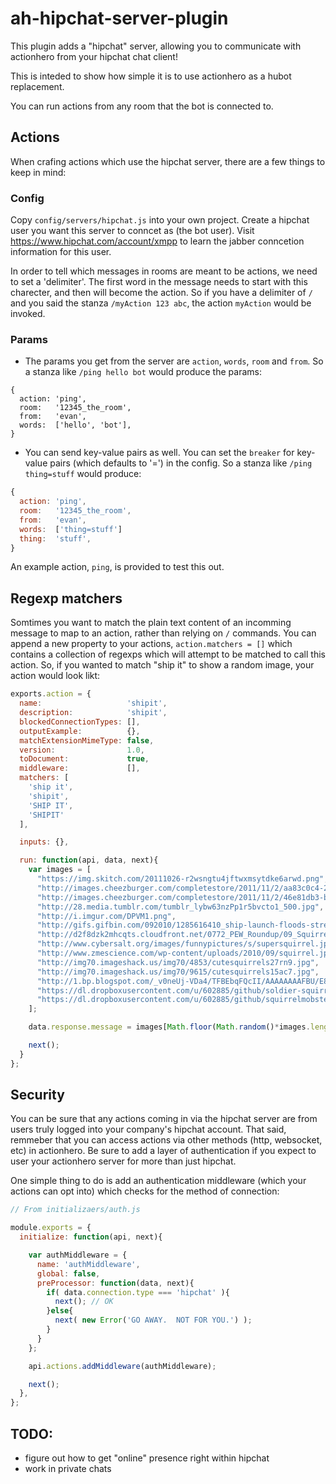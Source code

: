 # ah-hipchat-server-plugin

This plugin adds a "hipchat" server, allowing you to communicate with actionhero from your hipchat chat client! 

This is inteded to show how simple it is to use actionhero as a hubot replacement.

You can run actions from any room that the bot is connected to.

## Actions

When crafing actions which use the hipchat server, there are a few things to keep in mind:

### Config

Copy `config/servers/hipchat.js` into your own project.  Create a hipchat user you want this server to conncet as (the bot user).  Visit https://www.hipchat.com/account/xmpp to learn the jabber conncetion information for this user.

In order to tell which messages in rooms are meant to be actions, we need to set a 'delimiter'.  The first word in the message needs to start with this charecter, and then will become the action.  So if you have a delimiter of `/` and you said the stanza `/myAction 123 abc`, the action `myAction` would be invoked.


### Params

- The params you get from the server are `action`, `words`, `room` and `from`.  So a stanza like `/ping hello bot` would produce the params:

```
{
  action: 'ping',
  room:   '12345_the_room',
  from:   'evan',
  words:  ['hello', 'bot'],
}
```

- You can send key-value pairs as well.  You can set the `breaker` for key-value pairs (which defaults to '=') in the config. So a stanza like `/ping thing=stuff` would produce:

```javascript
{
  action: 'ping',
  room:   '12345_the_room',
  from:   'evan',
  words:  ['thing=stuff']
  thing:  'stuff',
}
```

An example action, `ping`, is provided to test this out.

## Regexp matchers

Somtimes you want to match the plain text content of an incomming message to map to an action, rather than relying on `/` commands.  You can append a new property to your actions, `action.matchers = []` which contains a collection of regexps which will attempt to be matched to call this action. So, if you wanted to match "ship it" to show a random image, your action would look likt:

```javascript
exports.action = {
  name:                   'shipit',
  description:            'shipit',
  blockedConnectionTypes: [],
  outputExample:          {},
  matchExtensionMimeType: false,
  version:                1.0,
  toDocument:             true,
  middleware:             [],
  matchers: [
    'ship it',
    'shipit',
    'SHIP IT',
    'SHIPIT'
  ],

  inputs: {},

  run: function(api, data, next){
    var images = [
      "https://img.skitch.com/20111026-r2wsngtu4jftwxmsytdke6arwd.png",
      "http://images.cheezburger.com/completestore/2011/11/2/aa83c0c4-2123-4bd3-8097-966c9461b30c.jpg",
      "http://images.cheezburger.com/completestore/2011/11/2/46e81db3-bead-4e2e-a157-8edd0339192f.jpg",
      "http://28.media.tumblr.com/tumblr_lybw63nzPp1r5bvcto1_500.jpg",
      "http://i.imgur.com/DPVM1.png",
      "http://gifs.gifbin.com/092010/1285616410_ship-launch-floods-street.gif",
      "http://d2f8dzk2mhcqts.cloudfront.net/0772_PEW_Roundup/09_Squirrel.jpg",
      "http://www.cybersalt.org/images/funnypictures/s/supersquirrel.jpg",
      "http://www.zmescience.com/wp-content/uploads/2010/09/squirrel.jpg",
      "http://img70.imageshack.us/img70/4853/cutesquirrels27rn9.jpg",
      "http://img70.imageshack.us/img70/9615/cutesquirrels15ac7.jpg",
      "http://1.bp.blogspot.com/_v0neUj-VDa4/TFBEbqFQcII/AAAAAAAAFBU/E8kPNmF1h1E/s640/squirrelbacca-thumb.jpg",
      "https://dl.dropboxusercontent.com/u/602885/github/soldier-squirrel.jpg",
      "https://dl.dropboxusercontent.com/u/602885/github/squirrelmobster.jpeg"
    ];

    data.response.message = images[Math.floor(Math.random()*images.length)];

    next();
  }
};
```

## Security

You can be sure that any actions coming in via the hipchat server are from users truly logged into your company's hipchat account.  That said, remmeber that you can access actions via other methods (http, websocket, etc) in actionhero.  Be sure to add a layer of authentication if you expect to user your actionhero server for more than just hipchat.  

One simple thing to do is add an authentication middleware (which your actions can opt into) which checks for the method of connection:

```javascript
// From initializaers/auth.js

module.exports = {
  initialize: function(api, next){

    var authMiddleware = {
      name: 'authMiddleware',
      global: false,
      preProcessor: function(data, next){
        if( data.connection.type === 'hipchat' ){
          next(); // OK
        }else{
          next( new Error('GO AWAY.  NOT FOR YOU.') );
        }
      }
    };

    api.actions.addMiddleware(authMiddleware);

    next();
  },
};
```

## TODO:

- figure out how to get "online" presence right within hipchat
- work in private chats